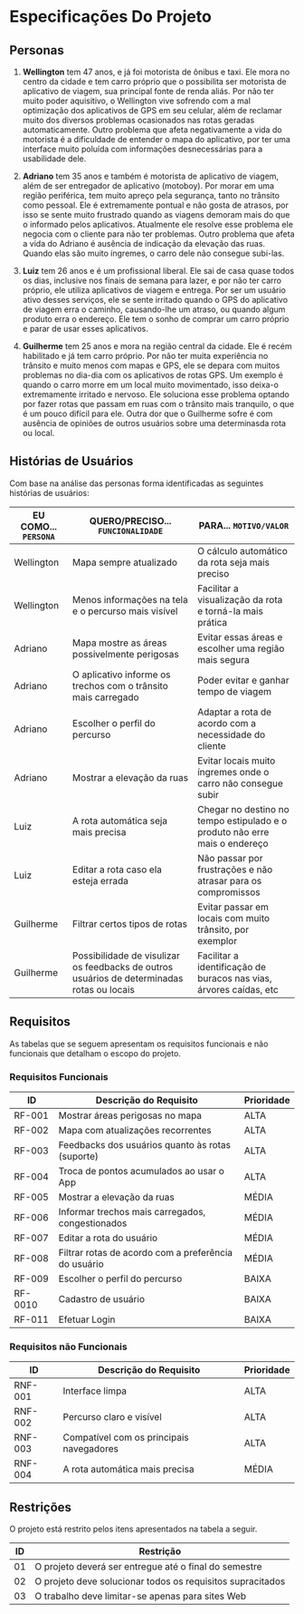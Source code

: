 # Especificações Do Projeto

## Personas

1. **Wellington** tem 47 anos, e já foi motorista de ônibus e taxi. Ele mora no centro da cidade e tem carro próprio que o possibilita ser motorista de aplicativo de viagem, sua principal fonte de renda aliás. Por não ter muito poder aquisitivo, o Wellington vive sofrendo com a mal optimização dos aplicativos de GPS em seu celular, além de reclamar muito dos diversos problemas ocasionados nas rotas geradas automaticamente. Outro problema que afeta negativamente a vida do motorista é a dificuldade de entender o mapa do aplicativo, por ter uma interface muito poluída com informações desnecessárias para a usabilidade dele.

2. **Adriano** tem 35 anos e também é motorista de aplicativo de viagem, além de ser entregador de aplicativo (motoboy). Por morar em uma região periférica, tem muito apreço pela segurança, tanto no trânsito como pessoal. Ele é extremamente pontual e não gosta de atrasos, por isso se sente muito frustrado quando as viagens demoram mais do que o informado pelos aplicativos. Atualmente ele resolve esse problema ele negocia com o cliente para não ter problemas. Outro problema que afeta a vida do Adriano é ausência de indicação da elevação das ruas. Quando elas são muito íngremes, o carro dele não consegue subi-las.

3. **Luiz** tem 26 anos e é um profissional liberal. Ele sai de casa quase todos os dias, inclusive nos finais de semana para lazer, e por não ter carro próprio, ele utiliza aplicativos de viagem e entrega. Por ser um usuário ativo desses serviços, ele se sente irritado quando o GPS do aplicativo de viagem erra o caminho, causando-lhe um atraso, ou quando algum produto erra o endereço. Ele tem o sonho de comprar um carro próprio e parar de usar esses aplicativos.

4. **Guilherme** tem 25 anos e mora na região central da cidade. Ele é recém habilitado e já tem carro próprio. Por não ter muita experiência no trânsito e muito menos com mapas e GPS, ele se depara com muitos problemas no dia-dia com os aplicativos de rotas GPS. Um exemplo é quando o carro morre em um local muito movimentado, isso deixa-o extremamente irritado e nervoso. Ele soluciona esse problema optando por fazer rotas que passam em ruas com o trânsito mais tranquilo, o que é um pouco difícil para ele. Outra dor que o Guilherme sofre é com ausência de opiniões de outros usuários sobre uma determinasda rota ou local.  


## Histórias de Usuários

Com base na análise das personas forma identificadas as seguintes histórias de usuários:

|EU COMO... `PERSONA`| QUERO/PRECISO... `FUNCIONALIDADE`    |PARA... `MOTIVO/VALOR`       |
|--------------|------------------------------------------------------------------|--------------------------------------------------------------|
|Wellington    | Mapa sempre atualizado                                           | O cálculo automático da rota seja mais preciso               |
|Wellington    | Menos informações na tela e o percurso mais visível              | Facilitar a visualização da rota e torná-la mais prática     |
|Adriano       | Mapa mostre as áreas possivelmente perigosas                     | Evitar essas áreas e escolher uma região mais segura         |
|Adriano       | O aplicativo informe os trechos com o trânsito mais carregado    | Poder evitar e ganhar tempo de viagem                        |
|Adriano       | Escolher o perfil do percurso                                    | Adaptar a rota de acordo com a necessidade do cliente        |
|Adriano       | Mostrar a elevação da ruas                                       | Evitar locais muito íngremes onde o carro não consegue subir  |
|Luiz          | A rota automática seja mais precisa                              | Chegar no destino no tempo estipulado e o produto não erre mais o endereço |
|Luiz          | Editar a rota caso ela esteja errada                             | Não passar por frustrações e não atrasar para os compromissos|
|Guilherme     | Filtrar certos tipos de rotas                                    | Evitar passar em locais com muito trânsito, por exemplor     |
|Guilherme     | Possibilidade de visulizar os feedbacks de outros usuários de determinadas rotas ou locais | Facilitar a identificação de buracos nas vias, árvores caídas, etc|


## Requisitos

As tabelas que se seguem apresentam os requisitos funcionais e não funcionais que detalham o escopo do projeto.

### Requisitos Funcionais

|ID    | Descrição do Requisito                            | Prioridade |
|------|---------------------------------------------------    |-----|
|RF-001| Mostrar áreas perigosas no mapa                       | ALTA | 
|RF-002| Mapa com atualizações recorrentes                     | ALTA | 
|RF-003| Feedbacks dos usuários quanto às rotas (suporte)      | ALTA |
|RF-004| Troca de pontos acumulados ao usar o App              | ALTA |
|RF-005| Mostrar a elevação da ruas                            | MÉDIA |
|RF-006| Informar trechos mais carregados, congestionados      | MÉDIA |
|RF-007| Editar a rota do usuário                              | MÉDIA |
|RF-008| Filtrar rotas de acordo com a preferência do usuário  | MÉDIA |
|RF-009| Escolher o perfil do percurso                         | BAIXA |
|RF-0010| Cadastro de usuário                                   | BAIXA |
|RF-011| Efetuar Login                                         | BAIXA |


### Requisitos não Funcionais

|ID     | Descrição do Requisito  |Prioridade |
|-------|-------------------------|----|
|RNF-001| Interface limpa                     | ALTA | 
|RNF-002| Percurso claro e visível            | ALTA |
|RNF-003| Compatível com os principais navegadores | ALTA |
|RNF-004| A rota automática mais precisa    | MÉDIA |

## Restrições

O projeto está restrito pelos itens apresentados na tabela a seguir.

|ID| Restrição                                             |
|--|-------------------------------------------------------|
|01| O projeto deverá ser entregue até o final do semestre |
|02| O projeto deve solucionar todos os requisitos supracitados |
|03| O trabalho deve limitar-se apenas para sites Web |
